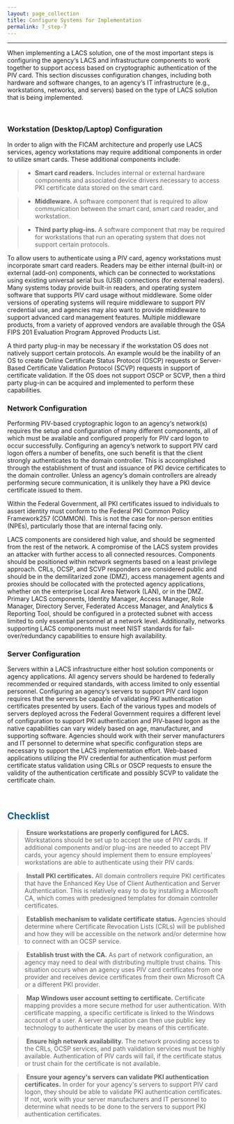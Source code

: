 ```yaml
---
layout: page_collection
title: Configure Systems for Implementation
permalink: 7_step-7
---
```

<script>
$(function() {
  $( "#accordion" ).accordion({
    heightStyle: "content",
    collapsible: "true",
    active: "false"
  });
});
</script>

<script src="https://use.fontawesome.com/e20c671b68.js"></script>
-----------------------------------------------------------

When implementing a LACS solution, one of the most important steps is configuring the agency‘s LACS and infrastructure components to work together to support access based on cryptographic authentication of the PIV card. This section discusses configuration changes, including both hardware and software changes, to an agency‘s IT infrastructure (e.g., workstations, networks, and servers) based on the type of LACS solution that is being implemented.

<br>

<div id="accordion" markdown="1">

### Workstation (Desktop/Laptop) Configuration
<div markdown="1">

In order to align with the FICAM architecture and properly use LACS services, agency workstations may require additional components in order to utilize smart cards. These additional components include:

> * **Smart card readers.** Includes internal or external hardware components and associated device drivers necessary to access PKI certificate data stored on the smart card.

> * **Middleware.** A software component that is required to allow communication between the smart card, smart card reader, and workstation.

> * **Third party plug-ins.** A software component that may be required for workstations that run an operating system that does not support certain protocols.

To allow users to authenticate using a PIV card, agency workstations must incorporate smart card readers. Readers may be either internal (built-in) or external (add-on) components, which can be connected to workstations using existing universal serial bus (USB) connections (for external readers). Many systems today provide built-in readers, and operating system software that supports PIV card usage without middleware. Some older versions of operating systems will require middleware to support PIV credential use, and agencies may also want to provide middleware to support advanced card management features. Multiple middleware products, from a variety of approved vendors are available through the GSA FIPS 201 Evaluation Program Approved Products List.

A third party plug-in may be necessary if the workstation OS does not natively support certain protocols. An example would be the inability of an OS to create Online Certificate Status Protocol (OSCP) requests or Server-Based Certificate Validation Protocol (SCVP) requests in support of certificate validation. If the OS does not support OSCP or SCVP, then a third party plug-in can be acquired and implemented to perform these capabilities. 

</div>

### Network Configuration
<div markdown="1">

Performing PIV-based cryptographic logon to an agency‘s network(s) requires the setup and configuration of many different components, all of which must be available and configured properly for PIV card logon to occur successfully. Configuring an agency‘s network to support PIV card logon offers a number of benefits, one such benefit is that the client strongly authenticates to the domain controller. This is accomplished through the establishment of trust and issuance of PKI device certificates to the domain controller. Unless an agency‘s domain controllers are already performing secure communication, it is unlikely they have a PKI device certificate issued to them.

Within the Federal Government, all PKI certificates issued to individuals to assert identity must conform to the Federal PKI Common Policy Framework257  (COMMON).	This is not the case for non-person entities (NPEs), particularly those that are internal facing only.

LACS components are considered high value, and should be segmented from the rest of the network. A compromise of the LACS system provides an attacker with further access to all connected resources. Components should be positioned within network segments based on a least privilege approach. CRLs, OCSP, and SCVP responders are considered public and should be in the demilitarized zone (DMZ), access management agents and proxies should be collocated with the protected agency applications, whether on the enterprise Local Area Network (LAN), or in the DMZ. Primary LACS components, Identity Manager, Access Manager, Role Manager, Directory Server,  Federated Access  Manager,  and  Analytics  & Reporting Tool,  should be configured in a protected subnet with access limited to only essential personnel at a network level. Additionally, networks supporting LACS components must meet NIST standards for fail-over/redundancy capabilities to ensure high availability.

</div>

### Server Configuration
<div markdown="1">

Servers within a LACS infrastructure either host solution components or agency applications. All agency servers should be hardened to federally recommended or required standards, with access limited to only essential personnel. Configuring an agency‘s servers to support PIV card logon requires that the servers be capable of validating PKI authentication certificates presented by users. Each of the various types and models of servers deployed across the Federal Government requires a different level of configuration to support PKI authentication and PIV-based logon as the native capabilities can vary widely based on age, manufacturer, and supporting software. Agencies should work with their server manufacturers and IT personnel to determine what specific configuration steps are necessary to support the LACS implementation effort. Web-based applications utilizing the PIV credential for authentication must perform certificate status validation using CRLs or OSCP requests to ensure the validity of the authentication certificate and possibly SCVP to validate the certificate chain.

</div>
</div>

<br>

## <span style="color: #0C5C89">**Checklist**</span>

> <i class="fa fa-check-square-o"></i> &nbsp;**Ensure workstations are properly configured for LACS.** Workstations should be set up to accept the use of PIV cards. If additional components and/or plug-ins are needed to accept PIV cards, your agency should implement them to ensure employees' workstations are able to authenticate using their PIV cards.

> <i class="fa fa-check-square-o"></i> &nbsp;**Install PKI certificates.** All domain controllers require PKI certificates that have the Enhanced Key Use of Client Authentication and Server Authentication. This is relatively easy to do by installing a Microsoft CA, which comes with predesigned templates for domain controller certificates.

> <i class="fa fa-check-square-o"></i> &nbsp;**Establish mechanism to validate certificate status.** Agencies should determine where Certificate Revocation Lists (CRLs) will be published and how they will be accessible on the network and/or determine how to connect with an OCSP service.

> <i class="fa fa-check-square-o"></i> &nbsp;**Establish trust with the CA.** As part of network configuration, an agency may need to deal with distributing multiple trust chains. This situation occurs when an agency uses PIV card certificates from one provider and receives device certificates from their own Microsoft CA or a different PKI provider.

> <i class="fa fa-check-square-o"></i> &nbsp;**Map Windows user account setting to certificate.** Certificate mapping provides a more secure method for user authentication. With certificate mapping, a specific certificate is linked to the Windows account of a user. A server application can then use public key technology to authenticate the user by means of this certificate.

> <i class="fa fa-check-square-o"></i> &nbsp;**Ensure high network availability.** The network providing access to the CRLs, OCSP services, and path validation services must be highly available. Authentication of PIV cards will fail, if the certificate status or trust chain for the certificate is not available.

> <i class="fa fa-check-square-o"></i> &nbsp;**Ensure your agency's servers can validate PKI authentication certificates.** In order for your agency's servers to support PIV card logon, they should be able to validate PKI authentication certificates. If not, work with your server manufacturers and IT personnel to determine what needs to be done to the servers to support PKI authentication certificates.
















